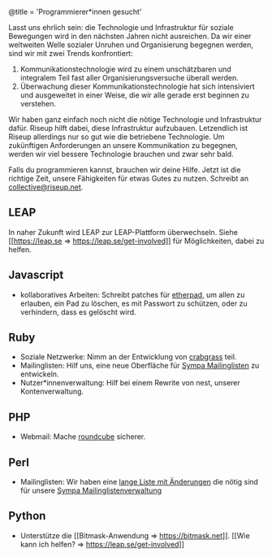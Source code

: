 @title = 'Programmierer*innen gesucht'

Lasst uns ehrlich sein: die Technologie und Infrastruktur für soziale Bewegungen wird in den nächsten Jahren nicht ausreichen. Da wir einer weltweiten Welle sozialer Unruhen und Organisierung begegnen werden, sind wir mit zwei Trends konfrontiert:

1. Kommunikationstechnologie wird zu einem unschätzbaren und integralem Teil fast aller Organisierungsversuche überall werden.
1. Überwachung dieser Kommunikationstechnologie hat sich intensiviert und ausgeweitet in einer Weise, die wir alle gerade erst beginnen zu verstehen.

Wir haben ganz einfach noch nicht die nötige Technologie und Infrastruktur dafür. Riseup hilft dabei, diese Infrastruktur aufzubauen. Letzendlich ist Riseup allerdings nur so gut wie die betriebene Technologie. Um zukünftigen Anforderungen an unsere Kommunikation zu begegnen, werden wir viel bessere Technologie brauchen und zwar sehr bald.

Falls du programmieren kannst, brauchen wir deine Hilfe. Jetzt ist die richtige Zeit, unsere Fähigkeiten für etwas Gutes zu nutzen. Schreibt an collective@riseup.net.

## LEAP

In naher Zukunft wird LEAP zur LEAP-Plattform überwechseln. Siehe [[https://leap.se => https://leap.se/get-involved]] für Möglichkeiten, dabei zu helfen.

## Javascript

* kollaboratives Arbeiten: Schreibt patches für [etherpad](https://etherpad.org), um allen zu erlauben, ein Pad zu löschen, es mit Passwort zu schützen, oder zu verhindern, dass es gelöscht wird.

## Ruby

* Soziale Netzwerke: Nimm an der Entwicklung von [crabgrass](https://github.com/RiseupLabs/crabgrass-core) teil.
* Mailinglisten: Hilf uns, eine neue Oberfläche für [Sympa Mailinglisten](https://www.sympa.org) zu entwickeln.
* Nutzer*innenverwaltung: Hilf bei einem Rewrite von nest, unserer Kontenverwaltung.

## PHP

* Webmail: Mache [roundcube](https://roundcube.net) sicherer.

## Perl

* Mailinglisten: Wir haben eine [lange Liste mit Änderungen](https://labs.riseup.net/code/projects/sympa/issues) die nötig sind für unsere [Sympa Mailinglistenverwaltung](https://www.sympa.org.)

## Python

* Unterstütze die [[Bitmask-Anwendung => https://bitmask.net]]. [[Wie kann ich helfen? => https://leap.se/get-involved]]
